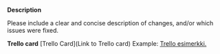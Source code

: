 **Description**

Please include a clear and concise description of changes, and/or which issues were fixed.

**Trello card**
[Trello Card](Link to Trello card)
Example:
[Trello esimerkki.](https://trello.com/c/BoCP7TX8/)

<!---
Remove the examples and this section within the <! --- > tags before creating the pull request.
**Reviewers**
Add at least two reviewers to your pull request.
**Assignees**
Add yourself and others who worked on this pull request as the assignees in the sidebar.
**Labels**
Please select a label or labels of the correct types in the sidebar eg. bug, feature, testing etc.
-->
